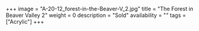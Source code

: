 +++
image = "A-20-12_forest-in-the-Beaver-V_2.jpg"
title = "The Forest in Beaver Valley 2"
weight = 0
description = "Sold"
availability = ""
tags = ["Acrylic"]
+++
